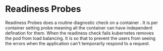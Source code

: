 # Readiness Probes
Readiness Probes does a  routine diagnostic check on a container . It is per container setting probe meaning all the container can have independent defination for them. When the  readiness check fails kubernetes  removes the pod from load balancing. It is so that to prevent the users from seeing the errors when the application can't temporarily respond to  a request.